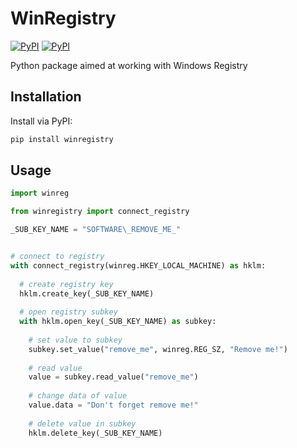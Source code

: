 # WinRegistry

[![PyPI](https://img.shields.io/pypi/v/winregistry.svg)](https://pypi.python.org/pypi/winregistry)
[![PyPI](https://img.shields.io/pypi/dm/winregistry.svg)](https://pypi.python.org/pypi/winregistry)

Python package aimed at working with Windows Registry 

## Installation

Install via PyPI:

```bash
pip install winregistry
```

## Usage

```python
import winreg

from winregistry import connect_registry

_SUB_KEY_NAME = "SOFTWARE\_REMOVE_ME_"


# connect to registry
with connect_registry(winreg.HKEY_LOCAL_MACHINE) as hklm:
  
  # create registry key
  hklm.create_key(_SUB_KEY_NAME)
  
  # open registry subkey
  with hklm.open_key(_SUB_KEY_NAME) as subkey:
    
    # set value to subkey
    subkey.set_value("remove_me", winreg.REG_SZ, "Remove me!")
    
    # read value
    value = subkey.read_value("remove_me")
    
    # change data of value
    value.data = "Don't forget remove me!"
    
    # delete value in subkey
    hklm.delete_key(_SUB_KEY_NAME)
```

